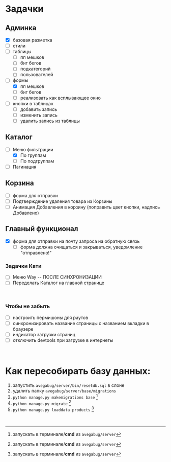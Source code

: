 # Задачки

## Админка

- [X] базовая разметка
- [ ] стили
- [ ] таблицы
    - [ ] пп мешков
    - [ ] биг бегов
    - [ ] подкатегорий
    - [ ] пользователей
- [ ] формы
    - [X] пп мешков
    - [ ] биг бегов
    - [ ] реализовать как всплывающее окно
- [ ] кнопки в таблицах
    - [ ] добавить запись
    - [ ] изменить запись
    - [ ] удалить запись из таблицы

## Каталог

- [ ] Меню фильтрации
    - [X] По группам
    - [ ] По подгруппам
- [ ] Пагинация

## Корзина 

- [ ] форма для отправки
- [ ] Подтверждение удаления товара из Корзины
- [ ] Анимация Добавления в корзину (поправить цвет кнопки, надпись Добавлено)

## Главный функционал

- [X] форма для отправки на почту запроса на обратную связь
    - [ ] форма должна очищаться и закрываться, уведомление "отправлено!"

### Задачки Кати
- [ ] Меню Way -- ПОСЛЕ СИНХРОНИЗАЦИИ
- [ ] Переделать Каталог на главной странице

<br />

### Чтобы не забыть

- [ ] настроить пермишоны для раутов
- [ ] синхронизировать название страницы с названием вкладки в браузере
- [ ] индикатор загрузки страниц
- [ ] отключить devtools при загрузке в интернеты

<br />

# Как пересобирать базу данных:

1. запустить `avegabug/server/bin/resetdb.sql` в слоне
2. удалить папку `avegabug/server/base/migrations`
3. `python manage.py makemigrations base` [^cmd]
4. `python manage.py migrate` [^cmd]
5. `python manage.py loaddata products` [^cmd]

<br />

[^cmd]: запускать в терминале/**cmd** из `avegabug/server`
